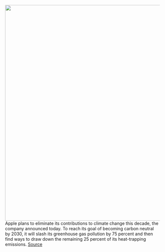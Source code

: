 <img src='https://cdn.vox-cdn.com/thumbor/lacKcgkoX5CVudHadHueQEqVxzU=/0x0:2880x1620/1200x800/filters:focal(1210x580:1670x1040)/cdn.vox-cdn.com/uploads/chorus_image/image/67086122/Apple_commits_100_percent_carbon_neutrality_for_supply_chain_and_products_by_2030_07212020.0.jpg' width='700px' /><br/>
Apple plans to eliminate its contributions to climate change this decade, the company announced today. To reach its goal of becoming carbon neutral by 2030, it will slash its greenhouse gas pollution by 75 percent and then find ways to draw down the remaining 25 percent of its heat-trapping emissions.
<a href='https://www.theverge.com/2020/7/21/21332461/apple-carbon-neutral-2030-climate-change'> Source <a/>